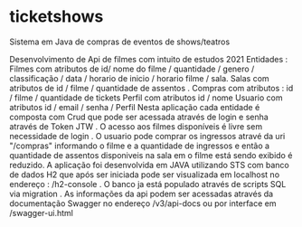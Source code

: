 # ticketshows
Sistema em Java de compras de eventos de shows/teatros

Desenvolvimento de Api de filmes com intuito de estudos 2021
Entidades :
Filmes com atributos de id/ nome do filme / quantidade / genero / classificação / data / horario de inicio / horario filme / sala.
Salas com atributos de id / filme / quantidade de assentos .
Compras com atributos : id / filme / quantidade de tickets
Perfil com atributos id / nome
Usuario com atributos id / email / senha / Perfil
Nesta aplicação cada entidade é composta com Crud que pode ser acessada através de login e senha através de Token JTW .
O acesso aos filmes disponíveis é livre sem necessidade de login .
O usuario pode comprar os ingressos atravé da uri "/compras" informando o filme e a quantidade de ingressos e então a quantidade de assentos disponiveis na sala em o filme está sendo exibido é reduzido.
A aplicação foi desenvolvida em JAVA utilizando STS com banco de dados H2 que após ser iniciada pode ser visualizada em localhost no endereço :
/h2-console . O banco ja está populado através de scripts SQL via migration .
As informações da api podem ser acessadas através da documentação Swagger no endereço /v3/api-docs ou por interface em
/swagger-ui.html

